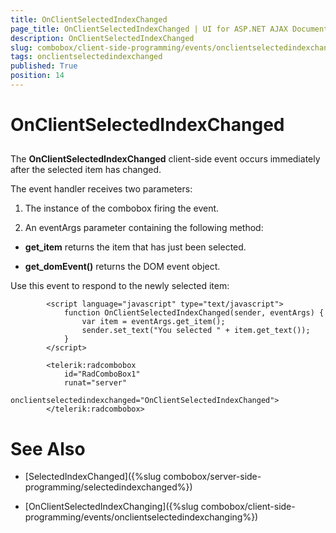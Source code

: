 ```yaml
---
title: OnClientSelectedIndexChanged
page_title: OnClientSelectedIndexChanged | UI for ASP.NET AJAX Documentation
description: OnClientSelectedIndexChanged
slug: combobox/client-side-programming/events/onclientselectedindexchanged
tags: onclientselectedindexchanged
published: True
position: 14
---
```


# OnClientSelectedIndexChanged



## 

The __OnClientSelectedIndexChanged__ client-side event occurs immediately after the selected item has changed.

The event handler receives two parameters:

1. The instance of the combobox firing the event.

1. An eventArgs parameter containing the following method:

* __get_item__ returns the item that has just been selected.

* __get_domEvent()__ returns the DOM event object.

Use this event to respond to the newly selected item:

````ASPNET
	    <script language="javascript" type="text/javascript">
	        function OnClientSelectedIndexChanged(sender, eventArgs) {
	            var item = eventArgs.get_item();
	            sender.set_text("You selected " + item.get_text());
	        }
	    </script>
	
	    <telerik:radcombobox 
	        id="RadComboBox1" 
	        runat="server" 
	        onclientselectedindexchanged="OnClientSelectedIndexChanged">
	    </telerik:radcombobox>
````



# See Also

 * [SelectedIndexChanged]({%slug combobox/server-side-programming/selectedindexchanged%})

 * [OnClientSelectedIndexChanging]({%slug combobox/client-side-programming/events/onclientselectedindexchanging%})
